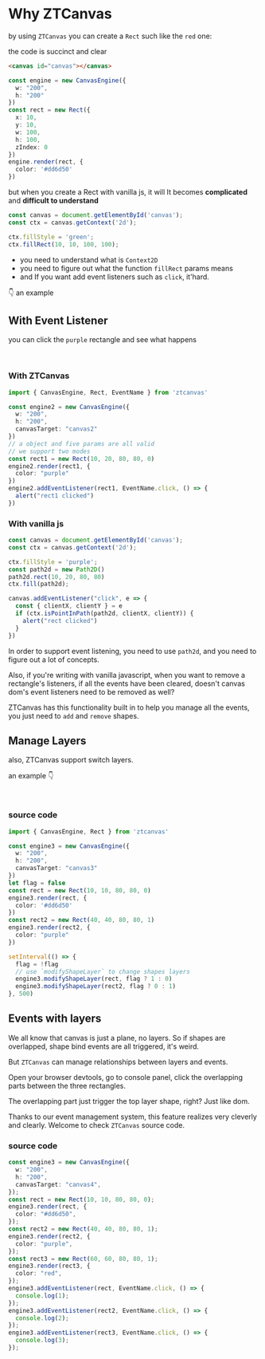 <script setup lang="ts">
  import Rect from '../components/RectExample.vue'
  import WithEvent from '../components/RectExampleWithEvent.vue'
  import WithLayers from "../components/RectExampleWithLayers.vue"
  import WithEventLayers from "../components/RectExampleWithLayersEvent.vue"
  import WithEventLayersVanilla from '../components/RectExampleWithLayersEventVanilla.vue'
</script>

# Why ZTCanvas
 
by using `ZTCanvas` you can create a `Rect` such like the `red` one:

the code is succinct and clear

<Rect />

```html
<canvas id="canvas"></canvas>
```

```ts
const engine = new CanvasEngine({
  w: "200",
  h: "200"
})
const rect = new Rect({
  x: 10,
  y: 10,
  w: 100,
  h: 100,
  zIndex: 0
})
engine.render(rect, {
  color: '#dd6d50'
})
```

but when you create a Rect with vanilla js, it will It becomes **complicated** and **difficult to understand**

```js
const canvas = document.getElementById('canvas');
const ctx = canvas.getContext('2d');

ctx.fillStyle = 'green';
ctx.fillRect(10, 10, 100, 100);
```

- you need to understand what is `Context2D`
- you need to figure out what the function `fillRect` params means 
- and If you want add event listeners such as `click`, it'hard.

👇 an example 

## With Event Listener

you can click the `purple` rectangle and see what happens

<br />

<WithEvent />


### With ZTCanvas

```ts
import { CanvasEngine, Rect, EventName } from 'ztcanvas'

const engine2 = new CanvasEngine({
  w: "200",
  h: "200",
  canvasTarget: "canvas2"
})
// a object and five params are all valid
// we support two modes
const rect1 = new Rect(10, 20, 80, 80, 0)
engine2.render(rect1, {
  color: "purple"
})
engine2.addEventListener(rect1, EventName.click, () => {
  alert("rect1 clicked")
})
```

### With vanilla js

```js
const canvas = document.getElementById('canvas');
const ctx = canvas.getContext('2d');

ctx.fillStyle = 'purple';
const path2d = new Path2D()
path2d.rect(10, 20, 80, 80)
ctx.fill(path2d);

canvas.addEventListener("click", e => {
  const { clientX, clientY } = e
  if (ctx.isPointInPath(path2d, clientX, clientY)) {
    alert("rect clicked")
  }
})
```

In order to support event listening, you need to use `path2d`, and you need to figure out a lot of concepts.

Also, if you're writing with vanilla javascript, when you want to remove a rectangle's listeners, if all the events have been cleared, doesn't canvas dom's event listeners need to be removed as well? 

ZTCanvas has this functionality built in to help you manage all the events, you just need to `add` and `remove` shapes.


## Manage Layers

also, ZTCanvas support switch layers.

an example 👇

<br />

<WithLayers />

### source code

```ts
import { CanvasEngine, Rect } from 'ztcanvas'

const engine3 = new CanvasEngine({
  w: "200",
  h: "200",
  canvasTarget: "canvas3"
})
let flag = false
const rect = new Rect(10, 10, 80, 80, 0)
engine3.render(rect, {
  color: '#dd6d50'
})
const rect2 = new Rect(40, 40, 80, 80, 1)
engine3.render(rect2, {
  color: "purple"
})

setInterval(() => {
  flag = !flag
  // use `modifyShapeLayer` to change shapes layers
  engine3.modifyShapeLayer(rect, flag ? 1 : 0)
  engine3.modifyShapeLayer(rect2, flag ? 0 : 1)
}, 500)
```

## Events with layers

We all know that canvas is just a plane, no layers. So if shapes are overlapped, shape bind events are all triggered, it's weird. 

But `ZTCanvas` can manage relationships between layers and events.

Open your browser devtools, go to console panel, click the overlapping parts between the three rectangles.

<WithEventLayers />

The overlapping part just trigger the top layer shape, right? Just like dom.

Thanks to our event management system, this feature realizes very cleverly and clearly. Welcome to check `ZTCanvas` source code.

### source code

``` ts
const engine3 = new CanvasEngine({
  w: "200",
  h: "200",
  canvasTarget: "canvas4",
});
const rect = new Rect(10, 10, 80, 80, 0);
engine3.render(rect, {
  color: "#dd6d50",
});
const rect2 = new Rect(40, 40, 80, 80, 1);
engine3.render(rect2, {
  color: "purple",
});
const rect3 = new Rect(60, 60, 80, 80, 1);
engine3.render(rect3, {
  color: "red",
});
engine3.addEventListener(rect, EventName.click, () => {
  console.log(1);
});
engine3.addEventListener(rect2, EventName.click, () => {
  console.log(2);
});
engine3.addEventListener(rect3, EventName.click, () => {
  console.log(3);
});

```



